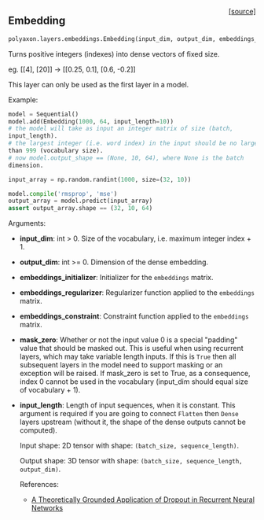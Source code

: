 <span style="float:right;">[[source]](https://github.com/polyaxon/polyaxon/blob/master/polyaxon/layers/embeddings.py#L14)</span>
## Embedding

```python
polyaxon.layers.embeddings.Embedding(input_dim, output_dim, embeddings_initializer='uniform', embeddings_regularizer=None, activity_regularizer=None, embeddings_constraint=None, mask_zero=False, input_length=None)
```

Turns positive integers (indexes) into dense vectors of fixed size.

  eg. [[4], [20]] -> [[0.25, 0.1], [0.6, -0.2]]

  This layer can only be used as the first layer in a model.

  Example:

  ```python
model = Sequential()
model.add(Embedding(1000, 64, input_length=10))
# the model will take as input an integer matrix of size (batch,
input_length).
# the largest integer (i.e. word index) in the input should be no larger
than 999 (vocabulary size).
# now model.output_shape == (None, 10, 64), where None is the batch
dimension.

input_array = np.random.randint(1000, size=(32, 10))

model.compile('rmsprop', 'mse')
output_array = model.predict(input_array)
assert output_array.shape == (32, 10, 64)
  ```

  Arguments:
- __input_dim__: int > 0. Size of the vocabulary,
	i.e. maximum integer index + 1.
- __output_dim__: int >= 0. Dimension of the dense embedding.
- __embeddings_initializer__: Initializer for the `embeddings` matrix.
- __embeddings_regularizer__: Regularizer function applied to
	  the `embeddings` matrix.
- __embeddings_constraint__: Constraint function applied to
	  the `embeddings` matrix.
- __mask_zero__: Whether or not the input value 0 is a special "padding"
	value that should be masked out.
	This is useful when using recurrent layers,
	which may take variable length inputs.
	If this is `True` then all subsequent layers
	in the model need to support masking or an exception will be raised.
	If mask_zero is set to True, as a consequence, index 0 cannot be
	used in the vocabulary (input_dim should equal size of
	vocabulary + 1).
- __input_length__: Length of input sequences, when it is constant.
	This argument is required if you are going to connect
	`Flatten` then `Dense` layers upstream
	(without it, the shape of the dense outputs cannot be computed).

  Input shape:
  2D tensor with shape: `(batch_size, sequence_length)`.

  Output shape:
  3D tensor with shape: `(batch_size, sequence_length, output_dim)`.

  References:
  - [A Theoretically Grounded Application of Dropout in Recurrent Neural
	Networks](http://arxiv.org/abs/1512.05287)
  